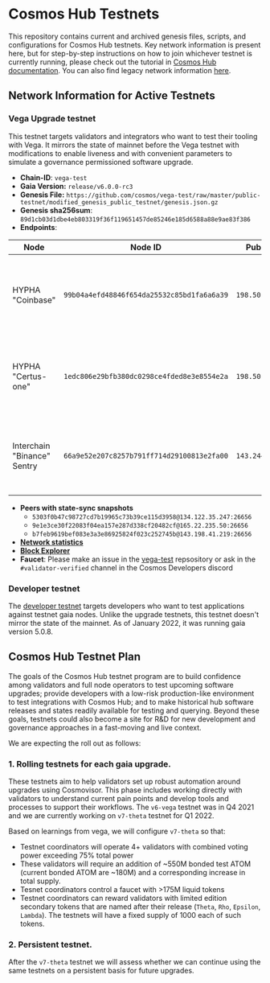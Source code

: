# Cosmos Hub Testnets

This repository contains current and archived genesis files, scripts, and configurations for Cosmos Hub testnets. Key network information is present here, but for step-by-step instructions on how to join whichever testnet is currently running, please check out the tutorial in [Cosmos Hub documentation](https://hub.cosmos.network/main/hub-tutorials/join-testnet.html). You can also find legacy network information [here](legacy/README.md).

## Network Information for Active Testnets

### Vega Upgrade testnet

This testnet targets validators and integrators who want to test their tooling with Vega. It mirrors the state of mainnet before the Vega testnet with modifications to enable liveness and with convenient parameters to simulate a governance permissioned software upgrade.

- **Chain-ID**: `vega-test`
- **Gaia Version:** `release/v6.0.0-rc3`
- **Genesis File:** `https://github.com/cosmos/vega-test/raw/master/public-testnet/modified_genesis_public_testnet/genesis.json.gz`
- **Genesis sha256sum**: `89d1cb03d1dbe4eb803319f36f119651457de85246e185d6588a88e9ae83f386`
- **Endpoints**:
  
| Node              | Node ID                                    | Public IP      | Ports                                                 |
| ----------------- | ------------------------------------------ | -------------- | ----------------------------------------------------- |
| HYPHA "Coinbase"    | `99b04a4efd48846f654da25532c85bd1fa6a6a39` | `198.50.215.1` | p2p: `46656`, rpc: `46657`, api: `4317`, grpc: `4090` |
| HYPHA "Certus-one"  | `1edc806e29bfb380dc0298ce4fded8e3e8554e2a` | `198.50.215.1` | p2p: `36656`, rpc: `36657`, api: `3327`, grpc: `3080` |
| Interchain "Binance" Sentry | `66a9e52e207c8257b791ff714d29100813e2fa00` | `143.244.151.9` | p2p: `26656 `, rpc: `26657 ` , api: `1317 `, grpc: `9090` |

- **Peers with state-sync snapshots**
  * `5303f0b47c98727cd7b19965c73b39ce115d3958@134.122.35.247:26656`
  * `9e1e3ce30f22083f04ea157e287d338cf20482cf@165.22.235.50:26656`
  * `b7feb9619bef083e3a3e86925824f023c252745b@143.198.41.219:26656`
- **[Network statistics](https://monitor.prod.earthball.xyz/d/UJyurCTWz/cosmos-dashboard?orgId=2)**
- **[Block Explorer](https://vega-explorer.hypha.coop/)**
- **Faucet**: Please make an issue in the [vega-test](https://github.com/cosmos/vega-test) repsository or ask in the `#validator-verified` channel in the Cosmos Developers discord

### Developer testnet

The [developer testnet](https://tutorials.cosmos.network/connecting-to-testnet/testnet-tutorial.html) targets developers who want to test applications against testnet gaia nodes. Unlike the upgrade testnets, this testnet doesn't mirror the state of the mainnet. As of January 2022, it was running gaia version 5.0.8. 

## Cosmos Hub Testnet Plan

The  goals of the  Cosmos Hub testnet program are to build confidence among validators and full node operators to test upcoming software upgrades; provide developers with a low-risk production-like environment to test integrations with Cosmos Hub; and to make historical hub software releases and states readily available for testing and querying. Beyond these goals, testnets could also become a site for R&D for new development and governance approaches in a fast-moving and live context.

We are expecting the roll out as follows:

### 1. Rolling testnets for each gaia upgrade.

These testnets aim to help validators set up robust automation around upgrades using Cosmovisor. This phase includes working directly with validators to understand current pain points and develop tools and processes to support their workflows. The `v6-vega` testnet was in Q4 2021 and we are currently working on `v7-theta` testnet for Q1 2022.

Based on learnings from vega, we will configure `v7-theta` so that:
* Testnet coordinators will operate 4+ validators with combined voting power exceeding 75% total power
* These validators will require an addition of ~550M bonded test ATOM (current bonded ATOM are ~180M) and a corresponding increase in total supply.
* Tesnet coordinators control a faucet with >175M liquid tokens
* Testnet coordinators can reward validators with limited edition secondary tokens that are named after their release (`Theta`, `Rho`, `Epsilon`, `Lambda`). The testnets will have a fixed supply of 1000 each of such tokens.

### 2. Persistent testnet.

After the `v7-theta` testnet we will assess whether we can continue using the same testnets on a persistent basis for future upgrades.












